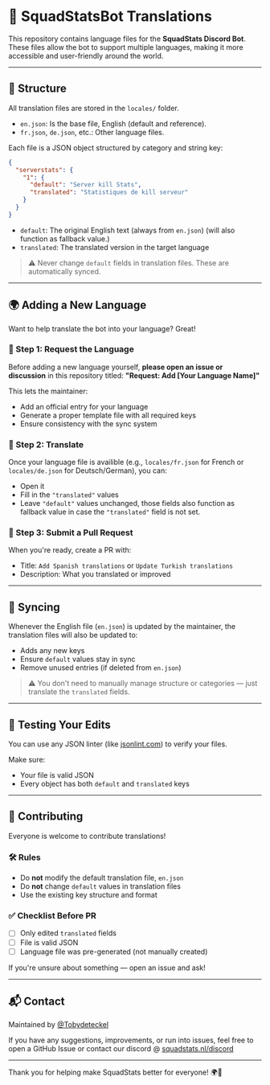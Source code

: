 # 📘 SquadStatsBot Translations
This repository contains language files for the **SquadStats Discord Bot**. These files allow the bot to support multiple languages, making it more accessible and user-friendly around the world.

---
## 📁 Structure

All translation files are stored in the `locales/` folder.

* `en.json`: Is the base file, English (default and reference).
* `fr.json`, `de.json`, etc.: Other language files.

Each file is a JSON object structured by category and string key:

```json
{
  "serverstats": {
    "1": {
      "default": "Server kill Stats",
      "translated": "Statistiques de kill serveur"
    }
  }
}
```

* `default`: The original English text (always from `en.json`) (will also function as fallback value.)
* `translated`: The translated version in the target language

> ⚠️ Never change `default` fields in translation files. These are automatically synced.

---

## 🌍 Adding a New Language
Want to help translate the bot into your language? Great!

### 🔹 Step 1: Request the Language

Before adding a new language yourself, **please open an issue or discussion** in this repository titled:
**"Request: Add \[Your Language Name]"**

This lets the maintainer:

* Add an official entry for your language
* Generate a proper template file with all required keys
* Ensure consistency with the sync system

### 🔹 Step 2: Translate

Once your language file is availible (e.g., `locales/fr.json` for French or `locales/de.json` for Deutsch/German), you can:

* Open it
* Fill in the `"translated"` values
* Leave `"default"` values unchanged, those fields also function as fallback value in case the `"translated"` field is not set.

### 🔹 Step 3: Submit a Pull Request

When you're ready, create a PR with:

* Title: `Add Spanish translations` or `Update Turkish translations`
* Description: What you translated or improved

---

## 🔁 Syncing

Whenever the English file (`en.json`) is updated by the maintainer, the translation files will also be updated to:

* Adds any new keys
* Ensure `default` values stay in sync
* Remove unused entries (if deleted from `en.json`)

> ⚠️ You don't need to manually manage structure or categories — just translate the `translated` fields.

---

## 🧪 Testing Your Edits

You can use any JSON linter (like [jsonlint.com](https://jsonlint.com)) to verify your files.

Make sure:

* Your file is valid JSON
* Every object has both `default` and `translated` keys

---

## 🙌 Contributing

Everyone is welcome to contribute translations!

### 🛠 Rules

* Do **not** modify the default translation file, `en.json`
* Do **not** change `default` values in translation files
* Use the existing key structure and format

### ✅ Checklist Before PR

* [ ] Only edited `translated` fields
* [ ] File is valid JSON
* [ ] Language file was pre-generated (not manually created)

If you're unsure about something — open an issue and ask!

---

## 📬 Contact

Maintained by [@Tobydeteckel](https://github.com/Tobydeteckel)

If you have any suggestions, improvements, or run into issues, feel free to open a GitHub Issue or contact our discord @ [squadstats.nl/discord](https://squadstats.nl/discord)

---

Thank you for helping make SquadStats better for everyone! 🌍💬
